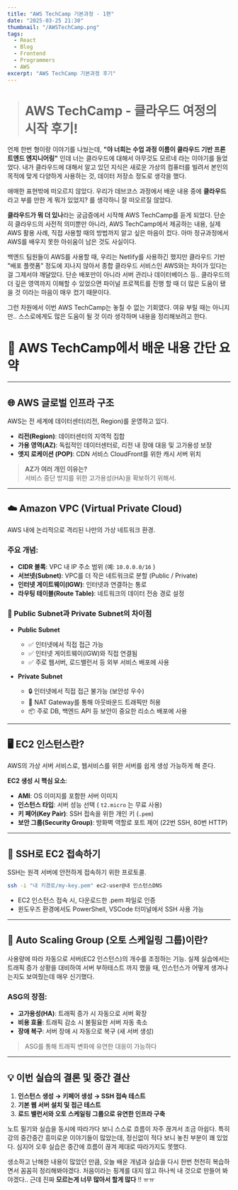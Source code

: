 ```yaml
---
title: "AWS TechCamp 기본과정 - 1편"
date: "2025-03-25 21:30"
thumbnail: "/AWSTechCamp.png"
tags:
  - React
  - Blog
  - Frontend
  - Programmers
  - AWS
excerpt: "AWS TechCamp 기본과정 후기"
---
```


 
> # AWS TechCamp - 클라우드 여정의 시작 후기!

언제 한번 형이랑 이야기를 나눴는데, **"야 너희는 수업 과정 이름이 클라우드 기반 프론트엔드 엔지니어링"** 인데 너는 클라우드에 대해서 아무것도 모르네 라는 이야기를 들었었다. 내가 클라우드에 대해서 알고 있던 지식은 새로운 가상의 컴퓨터를 빌려서 본인의 목적에 맞게 다양하게 사용하는 것, 데이터 저장소 정도로 생각을 했다. 

애매한 표현밖에 떠오르지 않았다. 우리가 데브코스 과정에서 배운 내용 중에 **클라우드**라고 부를 만한 게 뭐가 있었지? 를 생각하니 잘 떠오르질 않았다.

**클라우드가 뭐 더 있나**라는 궁금증에서 시작해 AWS TechCamp를 듣게 되었다. 단순히 클라우드의 사전적 의미뿐만 아니라, AWS TechCamp에서 제공하는 내용, 실제 AWS 활용 사례, 직접 사용할 때의 방법까지 알고 싶은 마음이 컸다. 아마 정규과정에서 AWS를 배우지 못한 아쉬움이 남은 것도 사실이다. 

백엔드 팀원들이 AWS를 사용할 때, 우리는 Netlify를 사용하긴 했지만 클라우드 기반 "배포 플랫폼" 정도에 지나지 않아서 종합 클라우드 서비스인 AWS와는 차이가 있다는걸 그제서야 깨달았다. 단순 배포만이 아니라 서버 관리나 데이터베이스 등.. 클라우드의 더 깊은 영역까지 이해할 수 있었으면 파이널 프로젝트를 진행 할 때 더 많은 도움이 됐을 것 이라는 마음이 매우 컸기 때문이다.

그런 차원에서 이번 AWS TechCamp는 놓칠 수 없는 기회였다. 여유 부릴 때는 아니지만.. 스스로에게도 많은 도움이 될 것 이라 생각하며 내용을 정리해보려고 한다.


# 📌 AWS TechCamp에서 배운 내용 간단 요약

---

## 🌐 AWS 글로벌 인프라 구조

AWS는 전 세계에 데이터센터(리전, Region)를 운영하고 있다.

- **리전(Region)**: 데이터센터의 지역적 집합
- **가용 영역(AZ)**: 독립적인 데이터센터로, 리전 내 장애 대응 및 고가용성 보장
- **엣지 로케이션 (POP)**: CDN 서비스 CloudFront를 위한 캐시 서버 위치

> **AZ가 여러 개인 이유는?**  
> 서비스 중단 방지를 위한 고가용성(HA)을 확보하기 위해서.

---

## ☁️ Amazon VPC (Virtual Private Cloud)

AWS 내에 논리적으로 격리된 나만의 가상 네트워크 환경.

### 주요 개념:

- **CIDR 블록**: VPC 내 IP 주소 범위 (예: `10.0.0.0/16` )
- **서브넷(Subnet)**: VPC를 더 작은 네트워크로 분할 (Public / Private)
- **인터넷 게이트웨이(IGW)**: 인터넷과 연결하는 통로
- **라우팅 테이블(Route Table)**: 네트워크의 데이터 전송 경로 설정



### 🔸 Public Subnet과 Private Subnet의 차이점

- **Public Subnet**
  - ✅ 인터넷에서 직접 접근 가능
  - ✅ 인터넷 게이트웨이(IGW)와 직접 연결됨
  - ✅ 주로 웹서버, 로드밸런서 등 외부 서비스 배포에 사용

- **Private Subnet**
  - 🔒 인터넷에서 직접 접근 불가능 (보안성 우수)
  - 🔄 NAT Gateway를 통해 아웃바운드 트래픽만 허용
  - 📦 주로 DB, 백엔드 API 등 보안이 중요한 리소스 배포에 사용

---

## 🖥️ EC2 인스턴스란?

AWS의 가상 서버 서비스로, 웹서비스를 위한 서버를 쉽게 생성 가능하게 해 준다.

**EC2 생성 시 핵심 요소**:

- **AMI**: OS 이미지를 포함한 서버 이미지
- **인스턴스 타입**: 서버 성능 선택 ( `t2.micro` 는 무료 사용)
- **키 페어(Key Pair)**: SSH 접속을 위한 개인 키 (`.pem`)
- **보안 그룹(Security Group)**: 방화벽 역할로 포트 제어 (22번 SSH, 80번 HTTP)

---

## 🔑 SSH로 EC2 접속하기

SSH는 원격 서버에 안전하게 접속하기 위한 프로토콜.

```bash
ssh -i "내 키경로/my-key.pem" ec2-user@내 인스턴스DNS
```

- EC2 인스턴스 접속 시, 다운로드한 .pem 파일로 인증
- 윈도우즈 환경에서도 PowerShell, VSCode 터미널에서 SSH 사용 가능

---

## 🚀 Auto Scaling Group (오토 스케일링 그룹)이란?

사용량에 따라 자동으로 서버(EC2 인스턴스)의 개수를 조정하는 기능. 
실제 실습에서는 트래픽 증가 상황을 대비하여 서버 부하테스트 까지 했을 때, 인스턴스가 어떻게 생겨나는지도 보여줬는데 매우 신기했다.

### ASG의 장점:

- **고가용성(HA)**: 트래픽 증가 시 자동으로 서버 확장
- **비용 효율**: 트래픽 감소 시 불필요한 서버 자동 축소
- **장애 복구**: 서버 장애 시 자동으로 복구 (새 서버 생성)

> ASG를 통해 트래픽 변화에 유연한 대응이 가능하다

---

## 💡 이번 실습의 결론 및 중간 결산

1. **인스턴스 생성 → 키페어 생성 → SSH 접속 테스트**
2. **기본 웹 서버 설치 및 접근 테스트**
3. **로드 밸런서와 오토 스케일링 그룹으로 유연한 인프라 구축**

노트 필기와 실습을 동시에 따라가다 보니 스스로 흐름이 자주 끊겨서 조금 아쉽다. 특히 강의 중간중간 흥미로운 이야기들이 많았는데, 정신없이 적다 보니 놓친 부분이 꽤 있었다. 심지어 오후 실습은 중간에 흐름이 끊겨 제대로 따라가지도 못했다.

생소하고 난해한 내용이 많았던 만큼, 오늘 배운 개념과 실습을 다시 한번 천천히 복습하면서 꼼꼼히 정리해봐야겠다. 처음이라는 핑계를 대지 않고 하나씩 내 것으로 만들어 봐야겠다..
근데 진짜 **모르는게 너무 많아서 할게 많다** !! ㅠㅠ
